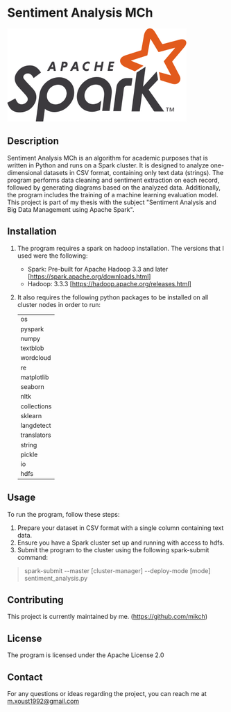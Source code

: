 # Sentiment Analysis MCh

![GitHub Logo](apache_spark_logo.png)


## Description
Sentiment Analysis MCh is an algorithm for academic purposes that is written in Python and runs on a Spark cluster. It is designed to analyze one-dimensional datasets in CSV format, containing only text data (strings). The program performs data cleaning and sentiment extraction on each record, followed by generating diagrams based on the analyzed data. Additionally, the program includes the training of a machine learning evaluation model.
This project is part of my thesis with the subject "Sentiment Analysis and Big Data Management using Apache Spark".


## Installation
1) The program requires a spark on hadoop installation.
   The versions that I used were the following:
    * Spark: Pre-built for Apache Hadoop 3.3 and later
      [https://spark.apache.org/downloads.html]
    * Hadoop: 3.3.3
      [https://hadoop.apache.org/releases.html]

3) It also requires the following python packages to be installed on all cluster nodes in order to run:
   

      |               |
      |---------------|
      | os            | 
      | pyspark       |
      | numpy         | 
      | textblob      |
      | wordcloud     |
      | re            |
      | matplotlib    |
      | seaborn       |
      | nltk          |
      | collections   |
      | sklearn       |
      | langdetect    |
      | translators   |
      | string        |
      | pickle        |
      | io            |
      | hdfs          |

## Usage
To run the program, follow these steps:
1. Prepare your dataset in CSV format with a single column containing text data.
2. Ensure you have a Spark cluster set up and running with access to hdfs.
3. Submit the program to the cluster using the following spark-submit command:
  > spark-submit --master [cluster-manager] --deploy-mode [mode] sentiment_analysis.py 


## Contributing
This project is currently maintained by me.
(https://github.com/mikch)


## License
The program is licensed under the Apache License 2.0


## Contact
For any questions or ideas regarding the project, you can reach me at m.xoust1992@gmail.com
